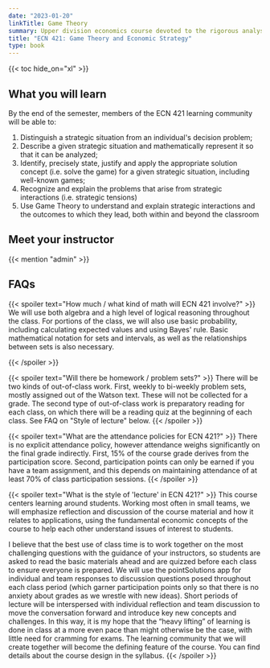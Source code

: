 ```yaml
---
date: "2023-01-20"
linkTitle: Game Theory
summary: Upper division economics course devoted to the rigorous analysis of strategic situations
title: "ECN 421: Game Theory and Economic Strategy"
type: book
---
```


{{< toc hide_on="xl" >}}

## What you will learn

By the end of the semester, members of the ECN 421 learning community will be able to:
1.	Distinguish a strategic situation from an individual's decision problem;
2.	Describe a given strategic situation and mathematically represent it so that it can be analyzed;
3.	Identify, precisely state, justify and apply the appropriate solution concept (i.e. solve the game) for a given strategic situation, including well-known games;
4.	Recognize and explain the problems that arise from strategic interactions (i.e. strategic tensions)
5.	Use Game Theory to understand and explain strategic interactions and the outcomes to which they lead, both within and beyond the classroom


## Meet your instructor

{{< mention "admin" >}}

## FAQs

{{< spoiler text="How much / what kind of math will ECN 421 involve?" >}}
We will use both algebra and a high level of logical reasoning throughout the class. For portions of the class, we will also use basic probability, including calculating expected values and using Bayes' rule. Basic mathematical notation for sets and intervals, as well as the relationships between sets is also necessary.

{{< /spoiler >}}

{{< spoiler text="Will there be homework / problem sets?" >}}
There will be two kinds of out-of-class work. First, weekly to bi-weekly problem sets, mostly assigned out of the Watson text. These will not be collected for a grade. The second type of out-of-class work is preparatory reading for each class, on which there will be a reading quiz at the beginning of each class. See FAQ on "Style of lecture" below.
{{< /spoiler >}}

{{< spoiler text="What are the attendance policies for ECN 421?" >}}
There is no explicit attendance policy, however attendance weighs significantly on the final grade indirectly. First, 15% of the course grade derives from the participation score. Second, participation points can only be earned if you have a team assignment, and this depends on maintaining attendance of at least 70% of class participation sessions.
{{< /spoiler >}}

{{< spoiler text="What is the style of 'lecture' in ECN 421?" >}}
This course centers learning around students. Working most often in small teams, we will emphasize reflection and discussion of the course material and how it relates to applications, using the fundamental economic concepts of the course to help each other understand issues of interest to students.

I believe that the best use of class time is to work together on the most challenging questions with the guidance of your instructors, so students are asked to read the basic materials ahead and are quizzed before each class to ensure everyone is prepared. We will use the pointSolutions app for individual and team responses to discussion questions posed throughout each class period (which garner participation points only so that there is no anxiety about grades as we wrestle with new ideas). Short periods of lecture will be interspersed with individual reflection and team discussion to move the conversation forward and introduce key new concepts and challenges. In this way, it is my hope that the “heavy lifting” of learning is done in class at a more even pace than might otherwise be the case, with little need for cramming for exams. The learning community that we will create together will become the defining feature of the course. You can find details about the course design in the syllabus.
{{< /spoiler >}}